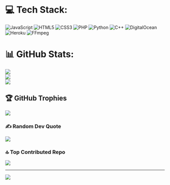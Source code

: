 

# 💻 Tech Stack:
![JavaScript](https://img.shields.io/badge/javascript-%23323330.svg?style=plastic&logo=javascript&logoColor=%23F7DF1E) ![HTML5](https://img.shields.io/badge/html5-%23E34F26.svg?style=plastic&logo=html5&logoColor=white) ![CSS3](https://img.shields.io/badge/css3-%231572B6.svg?style=plastic&logo=css3&logoColor=white) ![PHP](https://img.shields.io/badge/php-%23777BB4.svg?style=plastic&logo=php&logoColor=white) ![Python](https://img.shields.io/badge/python-3670A0?style=plastic&logo=python&logoColor=ffdd54) ![C++](https://img.shields.io/badge/c++-%2300599C.svg?style=plastic&logo=c%2B%2B&logoColor=white) ![DigitalOcean](https://img.shields.io/badge/DigitalOcean-%230167ff.svg?style=plastic&logo=digitalOcean&logoColor=white) ![Heroku](https://img.shields.io/badge/heroku-%23430098.svg?style=plastic&logo=heroku&logoColor=white) ![FFmpeg](https://shields.io/badge/FFmpeg-%23171717.svg?logo=ffmpeg&style=plastic&labelColor=171717&logoColor=5cb85c)
# 📊 GitHub Stats:
![](https://github-readme-stats.vercel.app/api?username=0xBangors&theme=radical&hide_border=false&include_all_commits=true&count_private=true)<br/>
![](https://github-readme-streak-stats.herokuapp.com/?user=0xBangors&theme=radical&hide_border=false)<br/>
![](https://github-readme-stats.vercel.app/api/top-langs/?username=0xBangors&theme=radical&hide_border=false&include_all_commits=true&count_private=true&layout=compact)

## 🏆 GitHub Trophies
![](https://github-profile-trophy.vercel.app/?username=0xBangors&theme=radical&no-frame=false&no-bg=false&margin-w=4)

### ✍️ Random Dev Quote
![](https://quotes-github-readme.vercel.app/api?type=horizontal&theme=radical)

### 🔝 Top Contributed Repo
![](https://github-contributor-stats.vercel.app/api?username=0xBangors&limit=5&theme=radical&combine_all_yearly_contributions=true)

---
[![](https://visitcount.itsvg.in/api?id=0xBangors&icon=2&color=11)](https://visitcount.itsvg.in)

<!-- Proudly created with GPRM ( https://gprm.itsvg.in ) -->
